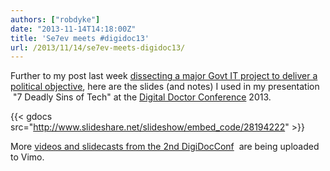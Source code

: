 ```yaml
---
authors: ["robdyke"]
date: "2013-11-14T14:18:00Z"
title: 'Se7ev meets #digidoc13'
url: /2013/11/14/se7ev-meets-digidoc13/
---
```

Further to my post last week [dissecting a major Govt IT project to deliver a political objective](http://robdyke.com/rdb/2013/11/05/dissecting-a-major-govt-it-project-to-deliver-a-political-objective/ "dissecting a major Govt IT project to deliver a political objective"), here are the slides (and notes) I used in my presentation  "7 Deadly Sins of Tech" at the [Digital Doctor Conference](http://thedigitaldoc.co.uk/) 2013.

{{< gdocs src="http://www.slideshare.net/slideshow/embed_code/28194222" >}}

More [videos and slidecasts from the 2nd DigiDocConf](http://vimeo.com/channels/digidoc13)  are being uploaded to Vimo.
